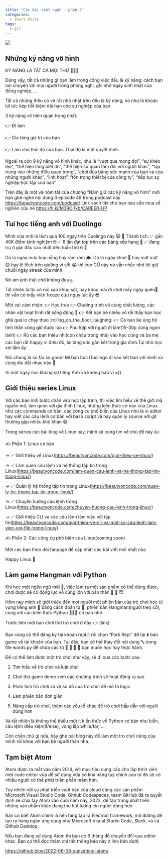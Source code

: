 ```yaml
---
title: "Các bài viết ngắn - phần 2"
categories:
  - Short Posts
tags:
  - git
---
```


![](assets/images/2022/07/2022-07-07-cac-bai-viet-ngan-phan-2.webp)

## Những kỹ năng vô hình

KỸ NĂNG LÀ TẤT CẢ MỌI THỨ  🤯🤯🤯

Đúng vậy, tất cả những gì bạn làm trong công việc đều là kỹ năng: cách bạn nói chuyện với mọi người trong phòng nghỉ, ghi nhớ ngày sinh nhật của đồng nghiệp, … 

Tất cả những điều có vẻ rất nhỏ nhặt trên đều là kỹ năng, nó như là khoản lợi tức kép tiết kiệm dài hạn cho sự nghiệp của bạn.

3 kỹ năng vô hình quan trọng nhất:

👉 Đi làm

👉 Gia tăng giá trị của bạn

👉 Làm chủ thái độ của bạn. Thái độ là một quyết định.

Ngoài ra còn 9 kỹ năng vô hình khác, như là “vượt qua mong đợi”, “sự khéo léo”, “thể hiện lòng biết ơn”, “thể hiện sự quan tâm đối với người khác”, “tập trung vào những điều quan trọng”, “chơi đùa bằng sức mạnh của bạn và của những người khác”, “linh hoạt”, “tôn trọng thiết bị của công ty”, “tiếp tục sự nghiệp học tập của bạn”

Trên đây là một vài tóm tắt của chương “Nắm giữ các kỹ năng vô hình” mời bạn ghé nghe nội dung ở episode 49 trong podcast này https://beautyoncode.com/podcast/ Link sách tiki cho bạn nào cần mua về nghiên cứu nè https://ti.ki/M39Oj1kb/CAREER-UP

## Tui học tiếng anh với Duolingo
Mình vừa mới lê lếch qua 100 ngày trên Duolingo này 🙀 🐌
Thành tích:
✅ gần 40K điểm kinh nghiệm :nerd_face:
✅ 8 lần đạt top trên các bảng xếp hạng :champagne:
✅ đang trụ ở giải đấu cao nhất đến tuần thứ 6 :muscle:

Dù là ngày mưa hay nắng hay râm râm 🌦. Dù là ngày khoẻ 💪 hay mợt mợt 😩 hay lê lếch trên giường vì sốt 😭 thì con CÚ này nó vẫn nhắc nhở tôi giữ chuỗi ngày streak của mình 

Nó ám ảnh thật chớ không đùa ạ.

Tất nhiên là tôi có nói xạo khúc sốt, hay khúc mải đi chơi mấy ngày quên🥲 thì vẫn có mấy viên freeze cứu nguy lúc ấy 😎

Một vài cảm nhận:
👉 Học free
👉 Chương trình vô cùng chất lượng, các nhân vật hoạt hình rất sống động 🤖
👉 Kết bạn bè nhiều vô rồi thấy bạn học ghê quá lo chạy theo :rolling_on_the_floor_laughing:
👉 Có bạn bè ủng hộ tinh thần cũng giữ được lửa 
👉 Phù hợp với người đi làm(15-30p cũng ngon lành)
👉 Rủ các bạn thiếu nhi(con cháu trong nhà) vào học cùng và ba mẹ các bạn rất happy vì điều đó, lại tăng sức gắn kết trong gia đình.Tụi nhỏ học xịn lắm ấy.

Nói chung là so far so good! Mí bạn học Duolingo đi vào kết bạn với mình và cùng dìu dắt nhau nào 🙌

Vì một ngày mai không sợ tiếng Anh và không hao ví =))

## Giới thiệu series Linux
Với các bạn mới bước chân vào học lập trình, thì việc tìm hiểu về thế giới mã nguồn mở, làm quen với gia đình Linux, những kiến thức cơ bản của Linux như các commands cơ bản, các công cụ phổ biến của Linux như là vi editor hay viết các câu lệnh cơ bản với bash script và hay quản lý source với git thường gặp nhiều khó khăn 😅

Trong series các bài blog về Linux này, mình sẽ cùng tìm về chủ đề này 👍:

✍️ Phần 1: Linux cơ bản

→ ✅ Giới thiệu về Linux(https://beautyoncode.com/gioi-thieu-ve-linux/)

→ ✅ Làm quen câu lệnh và hệ thống tập tin trong Linux(https://beautyoncode.com/lam-quen-cau-lenh-va-he-thong-tap-tin-trong-linux/)

→ ✅ Quản lý hệ thống tập tin trong Linux(https://beautyoncode.com/quan-ly-he-thong-tap-tin-trong-linux/)

→ ✅ Chuyển hướng câu lệnh trong Linux(https://beautyoncode.com/chuyen-huong-cau-lenh-trong-linux/)

→ ✅ Giới thiệu CLI và các câu lệnh làm việc với tập tin(https://beautyoncode.com/gioi-thieu-ve-cli-va-mot-so-cau-lenh-lam-viec-voi-file-trong-linux/)

✍️ Phần 2: Các công cụ phổ biến của Linux(coming soon)

Mời các bạn theo dõi fanpage để cập nhật các bài viết mới nhất nha

Happy Linux 🥰

## Làm game Hangman với Python
    
Khi học một ngôn ngữ mới 🐍, việc làm ra một sản phẩm có thể dùng được, chơi được sẽ có động lực vô cùng lớn với bản thân 💪 🥳 😇

Hôm nay mình sẽ giới thiệu đến mọi người một phiên bản của trò chơi học từ vựng tiếng anh 🏴󠁧󠁢󠁥󠁮󠁧󠁿 bằng cách đoán từ 🤔, phiên bản Hangman(người treo cổ), cùng với các kiến thức Python 🐍🐍🐍 cơ bản nhé.

Trước tiên mời bạn chơi thử trò chơi ở đây 👉 (link)

Bạn cũng có thể đăng ký tài khoản repl.it rồi chọn “Fork Repl” để tải ⬇️ bản game về tài khoản của bạn. Tại đây, bạn có thể thay đổi nội dung 🔤 trong file words.py để chứa các từ 🍎 🍊 🥦 🍇 bạn muốn học hay thực hành.

Để có thể làm được một trò chơi như vậy, sẽ đi qua các bước sau:

1. Tìm hiểu về trò chơi và luật chơi

2. Chơi thử game demo xem các chương trình sẽ hoạt động ra sao

3. Phân tích trò chơi và vẽ sơ đồ của trò chơi để mô tả logic

4. Làm phiên bản đơn giản

5. Nâng cấp trò chơi, thêm các yếu tố khác để trò chơi hấp dẫn với người dùng hơn

Và tất nhiên là không thể thiếu một ít kiến thức về Python cơ bản như biến, câu lệnh điều kiện(if/else), vòng lặp while/for, …

Còn chần chừ gì nữa, hãy ghé bài blog này để làm một trò chơi riêng của mình rồi khoe với bạn bè người thân nha.
    
## Tạm biệt Atom
Atom được ra mắt vào năm 2014, với mục tiêu cung cấp cho lập trình viên một code editor vừa dễ sử dụng vừa có khả năng tuỳ chỉnh cao từ đó sẽ có nhiều người có thể phát triển phần mềm hơn.

Tuy nhiên với sự phát triển vượt bậc của cloud cùng các sản phẩm Microsoft Visual Studio Code, Github Codespaces, team GitHub đã ra quyết định sẽ chia tay Atom vào cuối năm nay, 2022, để tập trung phát triển những sản phẩm khác đang thu hút lượng lớn người dùng hơn.

Bạn có biết Atom chính là nền tảng tạo ra Electron framework, mở đường để tạo ra hàng ngàn ứng dụng như Microsoft Visual Studio Code, Slack, và cả Github Desktop.

Nếu bạn đang sử dụng Atom thì bạn có 6 tháng để chuyển đổi qua editor khác. Bạn có thể đọc thêm chi tiết thông báo này ở link bên dưới:

https://github.blog/2022-06-08-sunsetting-atom/
